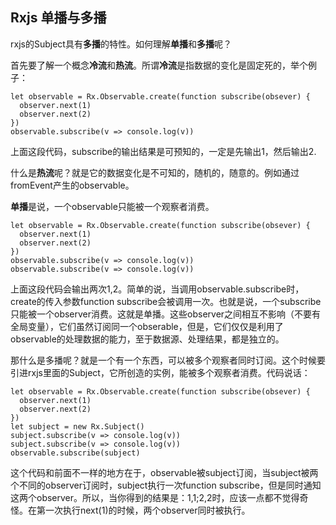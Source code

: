 ## Rxjs 单播与多播

rxjs的Subject具有**多播**的特性。如何理解**单播**和**多播**呢？

首先要了解一个概念**冷流**和**热流**。所谓**冷流**是指数据的变化是固定死的，举个例子：

```
let observable = Rx.Observable.create(function subscribe(obsever) {
  observer.next(1)
  observer.next(2)
})
observable.subscribe(v => console.log(v))
```

上面这段代码，subscribe的输出结果是可预知的，一定是先输出1，然后输出2.

什么是**热流**呢？就是它的数据变化是不可知的，随机的，随意的。例如通过fromEvent产生的observable。



**单播**是说，一个observable只能被一个观察者消费。

```
let observable = Rx.Observable.create(function subscribe(obsever) {
  observer.next(1)
  observer.next(2)
})
observable.subscribe(v => console.log(v))
observable.subscribe(v => console.log(v))
```

上面这段代码会输出两次1,2。简单的说，当调用observable.subscribe时，create的传入参数function subscribe会被调用一次。也就是说，一个subscribe只能被一个observer消费。这就是单播。这些observer之间相互不影响（不要有全局变量），它们虽然订阅同一个obserable，但是，它们仅仅是利用了observable的处理数据的能力，至于数据源、处理结果，都是独立的。

那什么是多播呢？就是一个有一个东西，可以被多个观察者同时订阅。这个时候要引进rxjs里面的Subject，它所创造的实例，能被多个观察者消费。代码说话：

```
let observable = Rx.Observable.create(function subscribe(obsever) {
  observer.next(1)
  observer.next(2)
})
let subject = new Rx.Subject()
subject.subscribe(v => console.log(v))
subject.subscribe(v => console.log(v))
observable.subscribe(subject)
```

这个代码和前面不一样的地方在于，observable被subject订阅，当subject被两个不同的observer订阅时，subject执行一次function subscribe，但是同时通知这两个observer。所以，当你得到的结果是：1,1;2,2时，应该一点都不觉得奇怪。在第一次执行next(1)的时候，两个observer同时被执行。